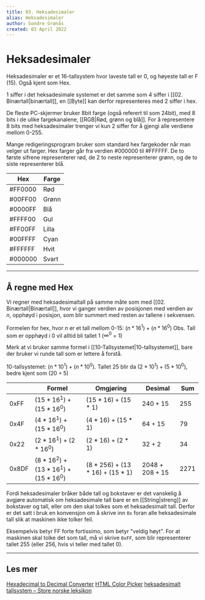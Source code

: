```yaml
---
title: 03. Heksadesimaler
alias: Heksadesimaler
author: Sondre Grønås
created: 03 April 2022
---
```

# Heksadesimaler
Heksadesimaler er et 16-tallsystem hvor laveste tall er 0, og høyeste tall er F (15). Også kjent som Hex.

1 siffer i det heksadesimale systemet er det samme som 4 siffer i [[02. Binærtall|binærtall]], en [[Byte]] kan derfor representeres med 2 siffer i hex.

De fleste PC-skjermer bruker 8bit farge (også referert til som 24bit), med 8 bits i de ulike fargekanalene, [[RGB|Rød, grønn og blå]]. For å representere 8 bits med heksadesimaler trenger vi kun 2 siffer for å gjengi alle verdiene mellom 0-255.

Mange redigeringsprogram bruker som standard hex fargekoder når man velger ut farger. Hex farger går fra verdien #000000 til \#FFFFFF. De to første sifrene representerer rød, de 2 to neste representerer grønn, og de to siste representerer blå. 

| Hex | Farge |
| -- | -- |
|\#FF0000 | Rød |
|\#00FF00 | Grønn |
|\#0000FF | Blå |
|\#FFFF00 | Gul |
|\#FF00FF | Lilla |
|\#00FFFF | Cyan |
|\#FFFFFF | Hvit |
|\#000000 | Svart |


---
## Å regne med Hex
Vi regner med heksadesimaltall på samme måte som med [[02. Binærtall|Binærtall]], hvor vi ganger verdien av posisjonen med verdien av $n$, opphøyd i posisjon, som blir summert med resten av tallene i sekvensen.

Formelen for hex, hvor $n$ er et tall mellom 0-15: $(n * 16^1) + (n * 16^0)$
Obs. Tall som er opphøyd i 0 vil alltid bli tallet 1 ($∞^0$ = 1)

Merk at vi bruker samme formel i [[10-Tallsystemet|10-tallsystemet]], bare der bruker vi runde tall som er lettere å forstå.

10-tallsystemet: $(n * 10^1) + (n * 10^0)$. 
Tallet 25 blir da $(2 * 10^1) + (5 * 10^0)$, bedre kjent som $(20 + 5)$


|       | Formel                | Omgjøring        | Desimal  | Sum | 
| ----- | --------------------- | ---------------- | -------- | --- |
| 0xFF  | $(15*16^1)+(15*16^0)$ | $(15*16)+(15*1)$ | $240+15$ | 255 |
| 0x4F  | $(4*16^1)+(15*16^0)$  | $(4*16)+(15*1)$  | $64+15$  | 79  |
| 0x22  | $(2*16^1)+(2*16^0)$   | $(2*16)+(2*1)$   | $32+2$   | 34  |
| 0x8DF | $(8*16^2)+(13*16^1)+(15*16^0)$ | $(8*256)+(13*16)+(15*1)$  | $2048+208+15$ | 2271 |  


Fordi heksadesimaler bråker både tall og bokstaver er det vanskelig å avgjøre automatisk om heksadesimale tall bare er en [[String|streng]] av bokstaver og tall, eller om den skal tolkes som et heksadesimalt tall. Derfor er det satt i bruk en konvensjon om å skrive inn `0x` foran alle heksadesimale tall slik at maskinen ikke tolker feil.

Eksempelvis betyr FF forte fortissimo, som betyr "veldig høyt". For at maskinen skal tolke det som tall, må vi skrive `0xFF`, som blir representerer tallet 255 (eller 256, hvis vi teller med tallet 0).

---
## Les mer
[Hexadecimal to Decimal Converter](https://www.rapidtables.com/convert/number/hex-to-decimal.html)
[HTML Color Picker](https://www.w3schools.com/colors/colors_picker.asp)
[heksadesimalt tallsystem – Store norske leksikon](https://snl.no/heksadesimalt_tallsystem)